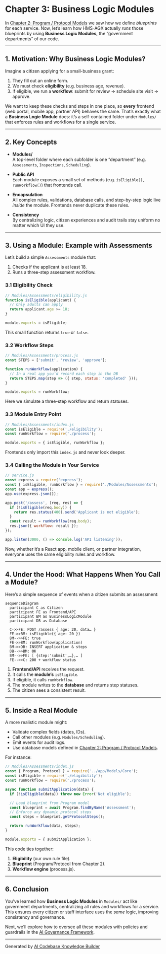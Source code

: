 # Chapter 3: Business Logic Modules

In [Chapter 2: Program / Protocol Models](02_program___protocol_models_.md) we saw how we define *blueprints* for each service. Now, let’s learn how HMS-AGX actually *runs* those blueprints by using **Business Logic Modules**, the “government departments” of our code.

---

## 1. Motivation: Why Business Logic Modules?

Imagine a citizen applying for a small-business grant:

1. They fill out an online form.  
2. We must check **eligibility** (e.g. business age, revenue).  
3. If eligible, we run a **workflow**: submit for review → schedule site visit → approve.

We want to keep these checks and steps in one place, so **every** frontend (web portal, mobile app, partner API) behaves the same. That’s exactly what a **Business Logic Module** does: it’s a self-contained folder under `Modules/` that enforces rules and workflows for a single service.

---

## 2. Key Concepts

- **Modules/**  
  A top-level folder where each subfolder is one “department” (e.g. `Assessments`, `Inspections`, `Scheduling`).

- **Public API**  
  Each module exposes a small set of methods (e.g. `isEligible()`, `runWorkflow()`) that frontends call.

- **Encapsulation**  
  All complex rules, validations, database calls, and step-by-step logic live *inside* the module. Frontends never duplicate these rules.

- **Consistency**  
  By centralizing logic, citizen experiences and audit trails stay uniform no matter which UI they use.

---

## 3. Using a Module: Example with Assessments

Let’s build a simple `Assessments` module that:

1. Checks if the applicant is at least 18.  
2. Runs a three-step assessment workflow.

### 3.1 Eligibility Check

```js
// Modules/Assessments/eligibility.js
function isEligible(applicant) {
  // Only adults can apply
  return applicant.age >= 18;
}

module.exports = isEligible;
```
This small function returns `true` or `false`.

### 3.2 Workflow Steps

```js
// Modules/Assessments/process.js
const STEPS = ['submit', 'review', 'approve'];

function runWorkflow(application) {
  // In a real app you’d record each step in the DB
  return STEPS.map(step => ({ step, status: 'completed' }));
}

module.exports = runWorkflow;
```
Here we simulate a three-step workflow and return statuses.

### 3.3 Module Entry Point

```js
// Modules/Assessments/index.js
const isEligible = require('./eligibility');
const runWorkflow = require('./process');

module.exports = { isEligible, runWorkflow };
```
Frontends only import this `index.js` and never look deeper.

### 3.4 Calling the Module in Your Service

```js
// service.js
const express = require('express');
const { isEligible, runWorkflow } = require('./Modules/Assessments');
const app = express();
app.use(express.json());

app.post('/assess', (req, res) => {
  if (!isEligible(req.body)) {
    return res.status(400).send('Applicant is not eligible');
  }
  const result = runWorkflow(req.body);
  res.json({ workflow: result });
});

app.listen(3000, () => console.log('API listening'));
```
Now, whether it’s a React app, mobile client, or partner integration, everyone uses the same eligibility rules and workflow.

---

## 4. Under the Hood: What Happens When You Call a Module?

Here’s a simple sequence of events when a citizen submits an assessment:

```mermaid
sequenceDiagram
  participant C as Citizen
  participant FE as Frontend/API
  participant BM as BusinessLogicModule
  participant DB as Database

  C->>FE: POST /assess { age: 20, data… }
  FE->>BM: isEligible({ age: 20 })
  BM-->>FE: true
  FE->>BM: runWorkflow(application)
  BM->>DB: INSERT application & steps
  DB-->>BM: OK
  BM-->>FE: [ {step:'submit',…},… ]
  FE-->>C: 200 + workflow status
```

1. **Frontend/API** receives the request.  
2. It calls the **module’s** `isEligible`.  
3. If eligible, it calls `runWorkflow`.  
4. The module writes to the **database** and returns step statuses.  
5. The citizen sees a consistent result.

---

## 5. Inside a Real Module

A more realistic module might:

- Validate complex fields (dates, IDs).  
- Call other modules (e.g. `Modules/Scheduling`).  
- Emit events for audit logs.  
- Use database models defined in [Chapter 2: Program / Protocol Models](02_program___protocol_models_.md).

For instance:

```js
// Modules/Assessments/index.js
const { Program, Protocol } = require('../app/Models/Core');
const isEligible = require('./eligibility');
const runWorkflow = require('./process');

async function submitApplication(data) {
  if (!isEligible(data)) throw new Error('Not eligible');

  // Load blueprint from Program model
  const blueprint = await Program.findByName('Assessment');
  // Enforce any dynamic protocol steps
  const steps = blueprint.getProtocolSteps();

  return runWorkflow(data, steps);
}

module.exports = { submitApplication };
```

This code ties together:

1. **Eligibility** (our own rule file).  
2. **Blueprint** (Program/Protocol from Chapter 2).  
3. **Workflow engine** (process.js).

---

## 6. Conclusion

You’ve learned how **Business Logic Modules** in `Modules/` act like government departments, centralizing all rules and workflows for a service. This ensures every citizen or staff interface uses the *same* logic, improving consistency and governance.  

Next, we’ll explore how to oversee all these modules with policies and guardrails in the [AI Governance Framework](04_ai_governance_framework_.md).

---

Generated by [AI Codebase Knowledge Builder](https://github.com/The-Pocket/Tutorial-Codebase-Knowledge)